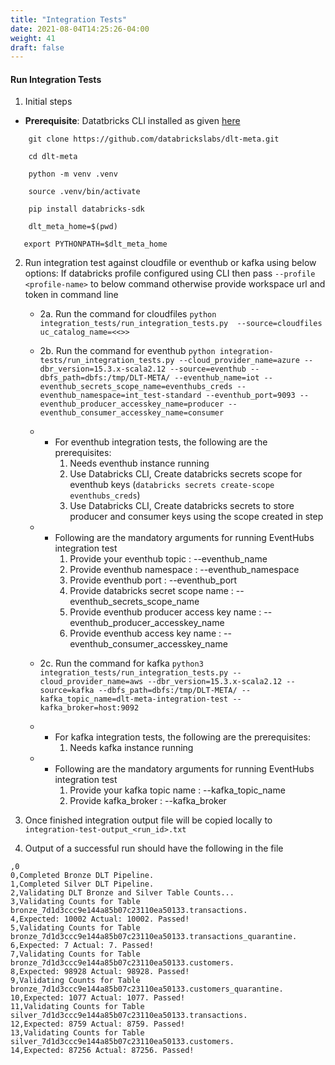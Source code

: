 ```yaml
---
title: "Integration Tests"
date: 2021-08-04T14:25:26-04:00
weight: 41
draft: false
---
```


#### Run Integration Tests
1. Initial steps
- **Prerequisite**: Datatbricks CLI installed as given [here](https://docs.databricks.com/en/dev-tools/cli/profiles.html)

```commandline
    git clone https://github.com/databrickslabs/dlt-meta.git
```

```commandline
    cd dlt-meta
```

```commandline
    python -m venv .venv
```

```commandline
    source .venv/bin/activate
```

```commandline
    pip install databricks-sdk
```
```commandline
    dlt_meta_home=$(pwd)
```
 ```commandline
    export PYTHONPATH=$dlt_meta_home
```

2. Run integration test against cloudfile or eventhub or kafka using below options: If databricks profile configured using CLI then pass ```--profile <profile-name>``` to below command otherwise provide workspace url and token in command line
    - 2a. Run the command for cloudfiles ```python integration_tests/run_integration_tests.py  --source=cloudfiles uc_catalog_name=<<>>```

    - 2b. Run the command for eventhub ```python integration-tests/run_integration_tests.py --cloud_provider_name=azure --dbr_version=15.3.x-scala2.12 --source=eventhub --dbfs_path=dbfs:/tmp/DLT-META/ --eventhub_name=iot --eventhub_secrets_scope_name=eventhubs_creds --eventhub_namespace=int_test-standard --eventhub_port=9093 --eventhub_producer_accesskey_name=producer --eventhub_consumer_accesskey_name=consumer```

    - - For eventhub integration tests, the following are the prerequisites:
        1. Needs eventhub instance running
        2. Use Databricks CLI, Create databricks secrets scope for eventhub keys (```databricks secrets create-scope eventhubs_creds```)
        3. Use Databricks CLI, Create databricks secrets to store producer and consumer keys using the scope created in step 

    - - Following are the mandatory arguments for running EventHubs integration test
        1. Provide your eventhub topic : --eventhub_name
        2. Provide eventhub namespace : --eventhub_namespace
        3. Provide eventhub port : --eventhub_port
        4. Provide databricks secret scope name : --eventhub_secrets_scope_name
        5. Provide eventhub producer access key name : --eventhub_producer_accesskey_name
        6. Provide eventhub access key name : --eventhub_consumer_accesskey_name


    - 2c. Run the command for kafka ```python3 integration_tests/run_integration_tests.py --cloud_provider_name=aws --dbr_version=15.3.x-scala2.12 --source=kafka --dbfs_path=dbfs:/tmp/DLT-META/ --kafka_topic_name=dlt-meta-integration-test --kafka_broker=host:9092```

    - - For kafka integration tests, the following are the prerequisites:
        1. Needs kafka instance running

    - - Following are the mandatory arguments for running EventHubs integration test
        1. Provide your kafka topic name : --kafka_topic_name
        2. Provide kafka_broker : --kafka_broker

3. Once finished integration output file will be copied locally to 
```integration-test-output_<run_id>.txt```

4. Output of a successful run should have the following in the file 
```
,0
0,Completed Bronze DLT Pipeline.
1,Completed Silver DLT Pipeline.
2,Validating DLT Bronze and Silver Table Counts...
3,Validating Counts for Table bronze_7d1d3ccc9e144a85b07c23110ea50133.transactions.
4,Expected: 10002 Actual: 10002. Passed!
5,Validating Counts for Table bronze_7d1d3ccc9e144a85b07c23110ea50133.transactions_quarantine.
6,Expected: 7 Actual: 7. Passed!
7,Validating Counts for Table bronze_7d1d3ccc9e144a85b07c23110ea50133.customers.
8,Expected: 98928 Actual: 98928. Passed!
9,Validating Counts for Table bronze_7d1d3ccc9e144a85b07c23110ea50133.customers_quarantine.
10,Expected: 1077 Actual: 1077. Passed!
11,Validating Counts for Table silver_7d1d3ccc9e144a85b07c23110ea50133.transactions.
12,Expected: 8759 Actual: 8759. Passed!
13,Validating Counts for Table silver_7d1d3ccc9e144a85b07c23110ea50133.customers.
14,Expected: 87256 Actual: 87256. Passed!
```
